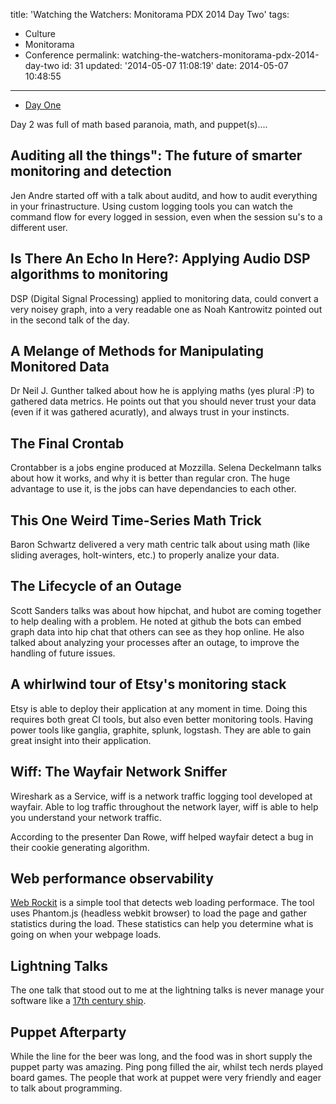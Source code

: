 title: 'Watching the Watchers: Monitorama PDX 2014 Day Two'
tags:

  - Culture
  - Monitorama
  - Conference
permalink: watching-the-watchers-monitorama-pdx-2014-day-two
id: 31
updated: '2014-05-07 11:08:19'
date: 2014-05-07 10:48:55
---

* [Day One](https://blog.tommyparnell.com/watching-the-watchers-monitorama-day-one/)

Day 2 was full of math based paranoia, math, and puppet(s)....

<!-- more -->
## Auditing all the things": The future of smarter monitoring and detection

Jen Andre started off with a talk about auditd, and how to audit everything in your frinastructure. Using custom logging tools you can watch the command flow for every logged in session, even when the session su's to a different user.

## Is There An Echo In Here?: Applying Audio DSP algorithms to monitoring

DSP (Digital Signal Processing) applied to monitoring data, could convert a very noisey graph, into a very readable one as Noah Kantrowitz pointed out in the second talk of the day.

## A Melange of Methods for Manipulating Monitored Data

Dr Neil J. Gunther talked about how he is applying maths (yes plural :P) to gathered data metrics. He points out that you should never trust your data (even if it was gathered acuratly), and always trust in your instincts.

## The Final Crontab

Crontabber is a jobs engine produced at Mozzilla. Selena Deckelmann talks about how it works, and why it is better than regular cron. The huge advantage to use it, is the jobs can have dependancies to each other.

## This One Weird Time-Series Math Trick

Baron Schwartz delivered a very math centric talk about using math (like sliding averages, holt-winters, etc.) to properly analize your data.

## The Lifecycle of an Outage

Scott Sanders talks was about how hipchat, and hubot are coming together to help dealing with a problem. He noted at github the bots can embed graph data into hip chat that others can see as they hop online. He also talked about analyzing your processes after an outage, to improve the handling of future issues.

## A whirlwind tour of Etsy's monitoring stack

Etsy is able to deploy their application at any moment in time. Doing this requires both great CI tools, but also even better monitoring tools. Having power tools like ganglia, graphite, splunk, logstash. They are able to gain great insight into their application.

## Wiff: The Wayfair Network Sniffer

Wireshark as a Service, wiff is a network traffic logging tool developed at wayfair. Able to log traffic throughout the network layer, wiff is able to help you understand your network traffic.

According to the presenter Dan Rowe, wiff helped wayfair detect a bug in their cookie generating algorithm.

## Web performance observability

[Web Rockit](http://webrockit.io/) is a simple tool that detects web loading performace. The tool uses Phantom.js (headless webkit browser) to load the page and gather statistics during the load. These statistics can help you determine what is going on when your webpage loads.

## Lightning Talks

The one talk that stood out to me at the lightning talks is never manage your software like a [17th century ship](http://pete.io/Jra5).

## Puppet Afterparty

While the line for the beer was long, and the food was in short supply the puppet party was amazing. Ping pong filled the air, whilst tech nerds played board games. The people that work at puppet were very friendly and eager to talk about programming.
